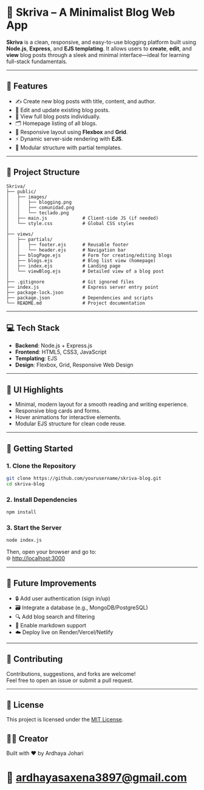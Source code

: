 # 📝 Skriva – A Minimalist Blog Web App

**Skriva** is a clean, responsive, and easy-to-use blogging platform built using **Node.js**, **Express**, and **EJS templating**. It allows users to **create**, **edit**, and **view** blog posts through a sleek and minimal interface—ideal for learning full-stack fundamentals.

---

## 🌟 Features

- ✍️ Create new blog posts with title, content, and author.
- 📝 Edit and update existing blog posts.
- 📄 View full blog posts individually.
- 🗂️ Homepage listing of all blogs.
- 🎨 Responsive layout using **Flexbox** and **Grid**.
- ⚡ Dynamic server-side rendering with **EJS**.
- 🧩 Modular structure with partial templates.

---

## 📁 Project Structure

```
Skriva/
├── public/
│   ├── images/
│   │   ├── blogging.png
│   │   ├── comunidad.png
│   │   └── teclado.png
│   ├── main.js             # Client-side JS (if needed)
│   └── style.css           # Global CSS styles
│
├── views/
│   ├── partials/
│   │   ├── footer.ejs      # Reusable footer
│   │   └── header.ejs      # Navigation bar
│   ├── blogPage.ejs        # Form for creating/editing blogs
│   ├── blogs.ejs           # Blog list view (homepage)
│   ├── index.ejs           # Landing page
│   └── viewBlog.ejs        # Detailed view of a blog post
│
├── .gitignore              # Git ignored files
├── index.js                # Express server entry point
├── package-lock.json
├── package.json            # Dependencies and scripts
└── README.md               # Project documentation
```

---

## 💻 Tech Stack

- **Backend**: Node.js + Express.js
- **Frontend**: HTML5, CSS3, JavaScript
- **Templating**: EJS
- **Design**: Flexbox, Grid, Responsive Web Design

---

## 🎨 UI Highlights

- Minimal, modern layout for a smooth reading and writing experience.
- Responsive blog cards and forms.
- Hover animations for interactive elements.
- Modular EJS structure for clean code reuse.

---

## 🚀 Getting Started

### 1. Clone the Repository

```bash
git clone https://github.com/yourusername/skriva-blog.git
cd skriva-blog
```

### 2. Install Dependencies

```bash
npm install
```

### 3. Start the Server

```bash
node index.js
```

Then, open your browser and go to:  
🌐 [http://localhost:3000](http://localhost:3000)

---

## 📌 Future Improvements

- 🔒 Add user authentication (sign in/up)
- 🗃️ Integrate a database (e.g., MongoDB/PostgreSQL)
- 🔍 Add blog search and filtering
- 🧠 Enable markdown support
- ☁️ Deploy live on Render/Vercel/Netlify

---

## 🤝 Contributing

Contributions, suggestions, and forks are welcome!  
Feel free to open an issue or submit a pull request.

---

## 📄 License

This project is licensed under the [MIT License](LICENSE).

## 👨‍💻 Creator
Built with ❤️ by Ardhaya Johari
# 📧 ardhayasaxena3897@gmail.com
